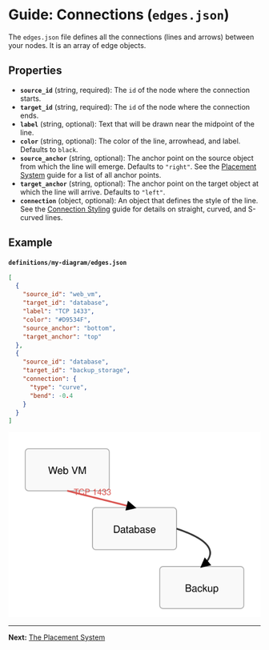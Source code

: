 # Guide: Connections (`edges.json`)

The `edges.json` file defines all the connections (lines and arrows) between your nodes. It is an array of edge objects.

## Properties

-   **`source_id`** (string, required): The `id` of the node where the connection starts.
-   **`target_id`** (string, required): The `id` of the node where the connection ends.
-   **`label`** (string, optional): Text that will be drawn near the midpoint of the line.
-   **`color`** (string, optional): The color of the line, arrowhead, and label. Defaults to `black`.
-   **`source_anchor`** (string, optional): The anchor point on the source object from which the line will emerge. Defaults to `"right"`. See the [Placement System](./placement-system.md) guide for a list of all anchor points.
-   **`target_anchor`** (string, optional): The anchor point on the target object at which the line will arrive. Defaults to `"left"`.
-   **`connection`** (object, optional): An object that defines the style of the line. See the [Connection Styling](./connection-styles.md) guide for details on straight, curved, and S-curved lines.

## Example

**`definitions/my-diagram/edges.json`**
```json
[
  {
    "source_id": "web_vm",
    "target_id": "database",
    "label": "TCP 1433",
    "color": "#D9534F",
    "source_anchor": "bottom",
    "target_anchor": "top"
  },
  {
    "source_id": "database",
    "target_id": "backup_storage",
    "connection": {
      "type": "curve",
      "bend": -0.4
    }
  }
]
```
![Edge Definition Example](../images/edge_definition_example.svg)

---
**Next:** [The Placement System](./placement-system.md)
